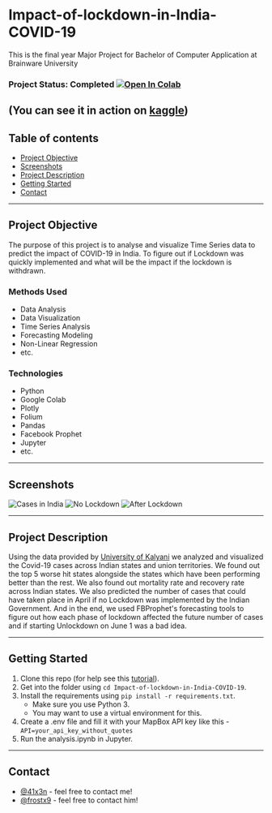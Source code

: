 # Impact-of-lockdown-in-India-COVID-19
This is the final year Major Project for Bachelor of Computer Application at Brainware University

### Project Status: Completed [![Open In Colab](https://colab.research.google.com/assets/colab-badge.svg)](https://colab.research.google.com/drive/1ozZrwKWw7rHYlrnV71Lp74Fp1iiI4WCk?usp=sharing)

(You can see it in action on [kaggle](https://www.kaggle.com/anindya41x3n/impact-of-lockdown-in-india-covid-19))
---
## Table of contents
* [Project Objective](#Project-Objective)
* [Screenshots](#Screenshots)
* [Project Description](#Project-Description)
* [Getting Started](#Getting-Started)
* [Contact](#contact)
---
## Project Objective
The purpose of this project is to analyse and visualize Time Series data to predict the impact of COVID-19 in India. To figure out if Lockdown was quickly implemented and what will be the impact if the lockdown is withdrawn.

### Methods Used
* Data Analysis
* Data Visualization
* Time Series Analysis
* Forecasting Modeling
* Non-Linear Regression
* etc.

### Technologies
* Python
* Google Colab
* Plotly
* Folium
* Pandas
* Facebook Prophet
* Jupyter
* etc. 
---

## Screenshots
![Cases in India](https://imgur.com/eAbhcGi.png)
![No Lockdown](https://imgur.com/K3lwiF2.png)
![After Lockdown](https://imgur.com/D72MOYV.png)

---

## Project Description
Using the data provided by [University of Kalyani](https://github.com/kalyaniuniversity/COVID-19-Datasets) we analyzed and visualized the Covid-19 cases across Indian states and union territories. We found out the top 5 worse hit states alongside the states which have been performing better than the rest. We also found out mortality rate and recovery rate across Indian states. We also predicted the number of cases that could have taken place in April if no Lockdown was implemented by the Indian Government. And in the end, we used FBProphet's forecasting tools to figure out how each phase of lockdown affected the future number of cases and if starting Unlockdown on June 1 was a bad idea.

---

## Getting Started

1. Clone this repo (for help see this [tutorial](https://help.github.com/articles/cloning-a-repository/)).
2. Get into the folder using `cd Impact-of-lockdown-in-India-COVID-19`.
3. Install the requirements using `pip install -r requirements.txt`.
    * Make sure you use Python 3.
    * You may want to use a virtual environment for this.
4. Create a .env file and fill it with your MapBox API key like this - `API=your_api_key_without_quotes`
5. Run the analysis.ipynb in Jupyter.
 
---

## Contact
  * [@41x3n](https://twitter.com/41x3n) - feel free to contact me!
  * [@frostx9](https://github.com/frostx9) - feel free to contact him!
